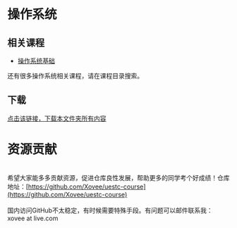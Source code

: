# 操作系统

## 相关课程

- [操作系统基础](https://github.com/Xovee/uestc-course/tree/master/%E8%AF%BE%E7%A8%8B%E7%9B%AE%E5%BD%95/%E6%93%8D%E4%BD%9C%E7%B3%BB%E7%BB%9F%E5%9F%BA%E7%A1%80)

还有很多操作系统相关课程，请在课程目录搜索。

## 下载

[点击该链接，下载本文件夹所有内容](https://xovee.github.io/gitzip/?https://github.com/Xovee/uestc-course/tree/main/课程目录/计算机操作系统)
<br><h1>资源贡献</h1><br>希望大家能多多贡献资源，促进仓库良性发展，帮助更多的同学考个好成绩！仓库地址：[https://github.com/Xovee/uestc-course](https://github.com/Xovee/uestc-course)<br><br>国内访问GitHub不太稳定，有时候需要特殊手段。有问题可以邮件联系我：xovee at live.com
